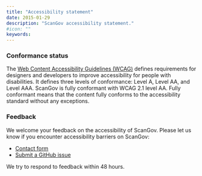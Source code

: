 ```yaml
---
title: "Accessibility statement"
date: 2015-01-29
description: "ScanGov accessibility statement."
#icon: ""
keywords: 
---
```

<h3>Conformance status</h3>
<p>
	The <a href="https://www.w3.org/WAI/standards-guidelines/wcag/">Web Content Accessibility Guidelines (WCAG)</a> defines requirements for designers and developers to improve accessibility for people with disabilities. It defines three levels of conformance: Level A, Level AA, and Level AAA.
	<span class="basic-information website-name">ScanGov</span>
	is
	<span class="basic-information conformance-status" data-printfilter="lowercase">fully conformant</span>
	with
	<span class="basic-information conformance-standard"><span data-negate="">WCAG 2.1 level AA</span>.</span>
	<span>
	<span class="basic-information conformance-status">Fully conformant</span>
	means that
	<span class="basic-information conformance-meaning">the content fully conforms to the accessibility standard without any exceptions</span>.
</span>
</p>
<h3>Feedback</h3>
<p>
	We welcome your feedback on the accessibility of
	<span class="basic-information website-name">ScanGov</span>.
	Please let us know if you encounter accessibility barriers on
	<span class="basic-information website-name">ScanGov</span>:
</p>
<ul class="basic-information feedback h-card">
	<li class="contact-other p-note"><a href="/contact">Contact form</a></li>
	<li class="contact-other p-note"><a href="https://github.com/civichackingagency/scangov-docs/issues">Submit a GitHub issue</a></li>
</ul>
<p>
	We try to respond to feedback within <span class="feedback responsetime">48 hours</span>.
</p>